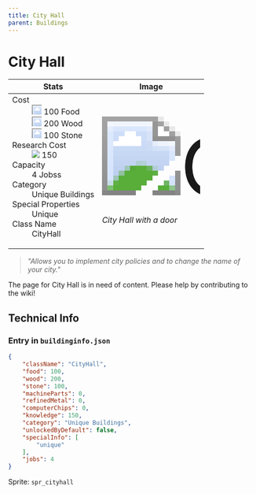 ```yaml
---
title: City Hall
parent: Buildings
---
```

# City Hall

[//]: # (Pre-generated content)
<table><thead><tr><th>Stats</th><th>Image</th></tr></thead><tbody><tr><td><dl><dt>Cost</dt><dd><div class="resource-icon"><img style="object-position: -1009px -533px;" src="https://tfe2-wiki.github.io/assets/sprites.png"></div> 100 Food<br><div class="resource-icon"><img style="object-position: -637px -751px;" src="https://tfe2-wiki.github.io/assets/sprites.png"></div> 200 Wood<br><div class="resource-icon"><img style="object-position: -637px -737px;" src="https://tfe2-wiki.github.io/assets/sprites.png"></div> 100 Stone</dd><dt>Research Cost</dt><dd><img style="object-position: -268px -522px;" src="https://tfe2-wiki.github.io/assets/sprites.png"> 150</dd><dt>Capacity</dt><dd>4 Jobss</dd><dt>Category</dt><dd>Unique Buildings</dd><dt>Special Properties</dt><dd>Unique</dd><dt>Class Name</dt><dd>CityHall</dd></dl></td><td><style>.building-image {width: 200px;height: 200px;overflow: hidden;position: relative;}.building-image img {image-rendering: pixelated;object-fit: none;transform: scale(10);transform-origin: left top;position: absolute;left: 0;top: 0;}.resource-image {width: 200px;height: 200px;overflow: hidden;position: relative;}.resource-image img {image-rendering: pixelated;object-fit: none;transform: scale(20);transform-origin: left top;position: absolute;left: 0;top: 0;}.building-icon {width: 20px;height: 20px;overflow: hidden;position: relative;display: inline-block;}.building-icon img {image-rendering: pixelated;object-fit: none;transform: scale(1);transform-origin: left top;position: absolute;left: 0;top: 0;}.resource-icon {width: 20px;height: 20px;overflow: hidden;position: relative;display: inline-block;}.resource-icon img {image-rendering: pixelated;object-fit: none;transform: scale(2);transform-origin: left top;position: absolute;left: 0;top: 0;}</style><div class="building-image"><img style="object-position: -286px -867px;" src="https://tfe2-wiki.github.io/assets/sprites.png" alt="City Hall Back"><img style="object-position: -264px -867px;" src="https://tfe2-wiki.github.io/assets/sprites.png" alt="City Hall"></div><i>City Hall with a door</i></td></tr></tbody></table><blockquote><i>"Allows you to implement city policies and to change the name of your city."</i></blockquote>

The page for City Hall is in need of content. Please help by contributing to the wiki!

## Technical Info
### Entry in `buildinginfo.json`

```json
{
    "className": "CityHall",
    "food": 100,
    "wood": 200,
    "stone": 100,
    "machineParts": 0,
    "refinedMetal": 0,
    "computerChips": 0,
    "knowledge": 150,
    "category": "Unique Buildings",
    "unlockedByDefault": false,
    "specialInfo": [
        "unique"
    ],
    "jobs": 4
}
```

Sprite: `spr_cityhall`


